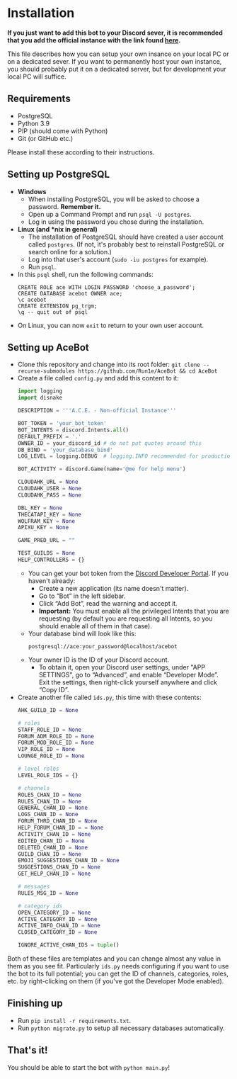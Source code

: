# Installation

**If you just want to add this bot to your Discord sever,
it is recommended that you add the official instance
with the link found [here](README.md#installing-the-bot).**

This file describes how you can setup your own insance
on your local PC or on a dedicated sever.
If you want to permanently host your own instance,
you should probably put it on a dedicated server,
but for development your local PC will suffice.

## Requirements

* PostgreSQL
* Python 3.9
* PIP (should come with Python)
* Git (or GitHub etc.)

Please install these according to their instructions.

## Setting up PostgreSQL

* **Windows**
  * When installing PostgreSQL, you will be asked to choose a password. **Remember it.**
  * Open up a Command Prompt and run `psql -U postgres`.
  * Log in using the password you chose during the installation.
* **Linux (and \*nix in general)**
  * The installation of PostgreSQL should have created a user account called `postgres`.
    (If not, it's probably best to reinstall PostgreSQL or search online for a solution.)
  * Log into that user's account (`sudo -iu postgres` for example).
  * Run `psql`.
* In this `psql` shell, run the following commands:
  ```postgresql
  CREATE ROLE ace WITH LOGIN PASSWORD 'choose_a_password';
  CREATE DATABASE acebot OWNER ace;
  \c acebot
  CREATE EXTENSION pg_trgm;
  \q -- quit out of psql
  ```
* On Linux, you can now `exit` to return to your own user account.

## Setting up AceBot

* Clone this repository and change into its root folder:
  `git clone --recurse-submodules https://github.com/Run1e/AceBot && cd AceBot`
* Create a file called `config.py` and add this content to it:
  ```python
  import logging
  import disnake

  DESCRIPTION = '''A.C.E. - Non-official Instance'''

  BOT_TOKEN = 'your_bot_token'
  BOT_INTENTS = discord.Intents.all()
  DEFAULT_PREFIX = '.'
  OWNER_ID = your_discord_id # do not put quotes around this
  DB_BIND = 'your_database_bind'
  LOG_LEVEL = logging.DEBUG  # logging.INFO recommended for production

  BOT_ACTIVITY = discord.Game(name='@me for help menu')

  CLOUDAHK_URL = None
  CLOUDAHK_USER = None
  CLOUDAHK_PASS = None

  DBL_KEY = None
  THECATAPI_KEY = None
  WOLFRAM_KEY = None
  APIXU_KEY = None

  GAME_PRED_URL = ""

  TEST_GUILDS = None
  HELP_CONTROLLERS = {}
  ```
  * You can get your bot token from the [Discord Developer Portal](https://discord.com/developers/applications).
    If you haven't already:
    * Create a new application (its name doesn't matter).
    * Go to “Bot” in the left sidebar.
    * Click “Add Bot”, read the warning and accept it.
    * **Important:** You must enable all the privileged Intents that you are requesting
      (by default you are requesting all Intents, so you should enable all of them in that case).
  * Your database bind will look like this:
    ```
    postgresql://ace:your_password@localhost/acebot
    ```
  * Your owner ID is the ID of your Discord account.
    * To obtain it, open your Discord user settings, under "APP SETTINGS", go to “Advanced”, and enable “Developer Mode”.
      Exit the settings, then right-click yourself anywhere and click “Copy ID”.
* Create another file called `ids.py`, this time with these contents:
  ```python
  AHK_GUILD_ID = None

  # roles
  STAFF_ROLE_ID = None
  FORUM_ADM_ROLE_ID = None
  FORUM_MOD_ROLE_ID = None
  VIP_ROLE_ID = None
  LOUNGE_ROLE_ID = None

  # level roles
  LEVEL_ROLE_IDS = {}

  # channels
  ROLES_CHAN_ID = None
  RULES_CHAN_ID = None
  GENERAL_CHAN_ID = None
  LOGS_CHAN_ID = None
  FORUM_THRD_CHAN_ID = None
  HELP_FORUM_CHAN_ID = = None
  ACTIVITY_CHAN_ID = None
  EDITED_CHAN_ID = None
  DELETED_CHAN_ID = None
  GUILD_CHAN_ID = None
  EMOJI_SUGGESTIONS_CHAN_ID = None
  SUGGESTIONS_CHAN_ID = None
  GET_HELP_CHAN_ID = None

  # messages
  RULES_MSG_ID = None

  # category ids
  OPEN_CATEGORY_ID = None
  ACTIVE_CATEGORY_ID = None
  ACTIVE_INFO_CHAN_ID = None
  CLOSED_CATEGORY_ID = None

  IGNORE_ACTIVE_CHAN_IDS = tuple()
  ```
Both of these files are templates and you can change almost any value in them as you see fit.
Particularly `ids.py` needs configuring if you want to use the bot to its full potential;
you can get the ID of channels, categories, roles, etc. by right-clicking on them
(if you've got the Developer Mode enabled).

## Finishing up

* Run `pip install -r requirements.txt`.
* Run `python migrate.py` to setup all necessary databases automatically.

## That's it!

You should be able to start the bot with `python main.py`!
